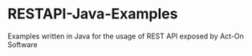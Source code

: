 RESTAPI-Java-Examples
=====================

Examples written in Java for the usage of REST API exposed by Act-On Software 
